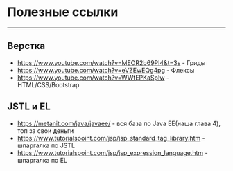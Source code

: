 # Полезные ссылки
____
## Верстка
+ https://www.youtube.com/watch?v=MEOR2b69Pl4&t=3s - Гриды
+ https://www.youtube.com/watch?v=eVZEwEQg4pg - Флексы
+ https://www.youtube.com/watch?v=WWtEPKaSpIw - HTML/CSS/Bootstrap
## JSTL и EL
+ https://metanit.com/java/javaee/ - вся база по Java EE(наша глава 4), топ за свои деньги
+ https://www.tutorialspoint.com/jsp/jsp_standard_tag_library.htm - шпаргалка по JSTL
+ https://www.tutorialspoint.com/jsp/jsp_expression_language.htm - шпаргалка по EL
